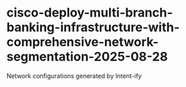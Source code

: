 # cisco-deploy-multi-branch-banking-infrastructure-with-comprehensive-network-segmentation-2025-08-28
Network configurations generated by Intent-ify
